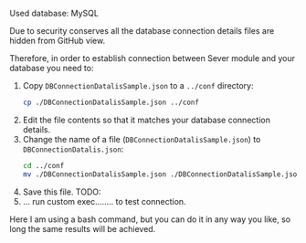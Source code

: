 Used database: MySQL

Due to security conserves all the database connection details files are hidden from GitHub view.

Therefore, in order to establish connection between Sever module and your database you need to:
1.  Copy `DBConnectionDatalisSample.json` to a `../conf` directory:
    ```bash
    cp ./DBConnectionDatalisSample.json ../conf
    ```
2. Edit the file contents so that it matches your database connection details.
3. Change the name of a file (`DBConnectionDatalisSample.json`) to `DBConnectionDatalis.json`:
    ```bash
    cd ../conf
    mv ./DBConnectionDatalisSample.json ./DBConnectionDatalisSample.json
    ```
4.  Save this file.
TODO:
5. ... run custom exec........ to test connection.

Here I am using a bash command, but you can do it in any way you like, so long the same results will be achieved.

